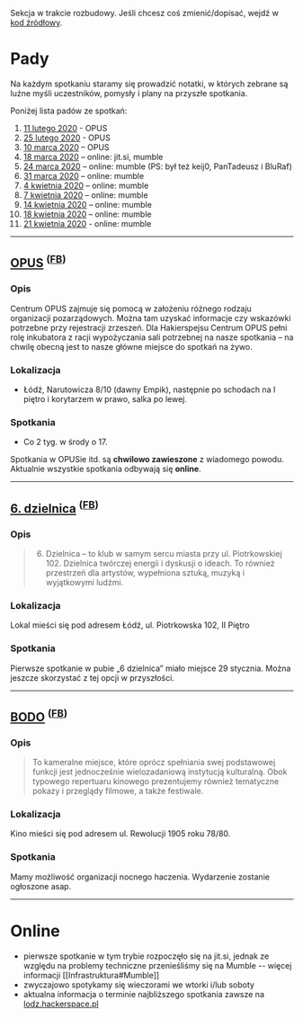 Sekcja w trakcie rozbudowy. Jeśli chcesz coś zmienić/dopisać, wejdź w [kod źródłowy](https://github.com/hakierspejs/wiki/wiki/Spotkania/_edit).

# Pady

Na każdym spotkaniu staramy się prowadzić notatki, w których zebrane są luźne myśli uczestników, pomysły i plany na przyszłe spotkania.

Poniżej lista padów ze spotkań:

1. [11 lutego 2020](https://hastebin.com/raw/fefahuyoce) -  OPUS
2. [25 lutego 2020](https://hastebin.com/raw/jijajesova) -  OPUS
3. [10 marca 2020](https://hastebin.com/raw/saxidohose) –  OPUS
4. [18 marca 2020](https://hastebin.com/raw/urixigifon) – online: jit.si, mumble
5. [24 marca 2020](https://hastebin.com/raw/itikifijow) – online: mumble (PS: był też keij0, PanTadeusz i BluRaf)
6. [31 marca 2020](https://pad.hs-ldz.pl/BNDBoOqfT_-dnLAbjOCqwQ) – online: mumble
7. [4 kwietnia 2020](https://pad.hs-ldz.pl/-_uV1G2eSAWKyOmzpcgo6w) – online: mumble
8. [7 kwietnia 2020](https://pad.hs-ldz.pl/F3oHd44sTCapJGABtOaYrg) – online: mumble
9. [14 kwietnia 2020](https://pad.hs-ldz.pl/SmR-JF0QTNKagijU7v3PoA) – online: mumble
10. [18 kwietnia 2020](https://pad.hs-ldz.pl/bSAx1vb-SIuy8ITXu9tdRQ) – online: mumble
11. [21 kwietnia 2020](https://pad.hs-ldz.pl/1yTcKE_LQEW_CyNWsWu3fA) - online: mumble
<!--

# Miejsca

- adres
- kontakt
- reguły

-->


***


## [OPUS](https://opus.org.pl/) <sup>([**FB**](https://www.facebook.com/CentrumOPUS))</sup>

### Opis

Centrum OPUS zajmuje się pomocą w założeniu różnego rodzaju organizacji pozarządowych. Można tam uzyskać informacje czy wskazówki potrzebne przy rejestracji zrzeszeń. Dla Hakierspejsu Centrum OPUS pełni rolę inkubatora z racji wypożyczania sali potrzebnej na nasze spotkania – na chwilę obecną jest to nasze główne miejsce do spotkań na żywo.

### Lokalizacja

* Łódź, Narutowicza 8/10 (dawny Empik), następnie po schodach na I piętro i korytarzem w prawo, salka po lewej.

### Spotkania
* Co 2 tyg. w środy o 17.

Spotkania w OPUSie itd. są **chwilowo zawieszone** z wiadomego powodu. Aktualnie wszystkie spotkania odbywają się **online**.


***


## [6. dzielnica](https://szostadzielnica.pl/) <sup>([**FB**](https://www.facebook.com/6dzielnica/))
### Opis

> 6. Dzielnica – to klub w samym sercu miasta przy ul. Piotrkowskiej 102. Dzielnica twórczej energii i dyskusji o ideach. To również przestrzeń dla artystów, wypełniona sztuką, muzyką i wyjątkowymi ludźmi.

### Lokalizacja

Lokal mieści się pod adresem Łódź, ul. Piotrkowska 102, II Piętro

### Spotkania

Pierwsze spotkanie w pubie „6 dzielnica” miało miejsce 29 stycznia. Można jeszcze skorzystać z tej opcji w przyszłości.

***

## [BODO](https://kinobodo.pl) <sup>([**FB**](https://www.facebook.com/KinoBodo))</sup>

### Opis

> To kameralne miejsce, które oprócz spełniania swej podstawowej funkcji jest jednocześnie wielozadaniową instytucją kulturalną.
Obok typowego repertuaru kinowego prezentujemy również tematyczne pokazy i przeglądy filmowe, a także festiwale.


### Lokalizacja

Kino mieści się pod adresem ul. Rewolucji 1905 roku 78/80.

### Spotkania

Mamy możliwość organizacji nocnego haczenia. Wydarzenie zostanie ogłoszone asap.


***


# Online

* pierwsze spotkanie w tym trybie rozpoczęło się na jit.si, jednak ze względu na problemy techniczne przenieśliśmy się na Mumble -- więcej informacji [[Infrastruktura#Mumble]]
* zwyczajowo spotykamy się wieczorami we wtorki i/lub soboty
* aktualna informacja o terminie najbliższego spotkania zawsze na [lodz.hackerspace.pl](https://lodz.hackerspace.pl)
